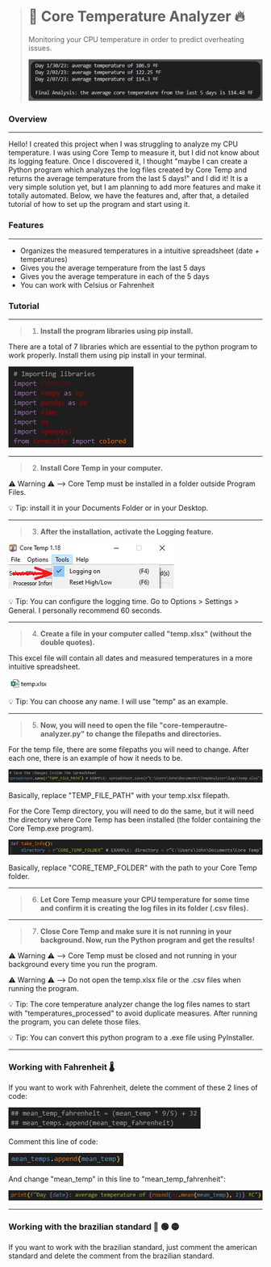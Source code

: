 > # 🧊 **Core Temperature Analyzer** 🔥
>
> 
> Monitoring your CPU temperature in order to predict overheating issues.
>
>
> ![Result](/images/1.png)
> 
>

### Overview
***
Hello! I created this project when I was struggling to analyze my CPU temperature. I was using Core Temp to measure it, but I did not know about its logging feature. Once I
discovered it, I thought "maybe I can create a Python program which analyzes the log files created by Core Temp and returns the average temperature from the last 5 days!" and I did it! It is a very simple solution yet, but I am planning to add more features and make it totally automated. Below, we have the features and, after that, a detailed tutorial
of how to set up the program and start using it.



### Features
***
- Organizes the measured temperatures in a intuitive spreadsheet (date + temperatures)
- Gives you the average temperature from the last 5 days
- Gives you the average temperature in each of the 5 days
- You can work with Celsius or Fahrenheit



### Tutorial
***  
> 1. **Install the program libraries using pip install.**  
  
There are a total of 7 libraries which are essential to the python program to work properly. Install them using pip install in your terminal.  
  
![Libraries](/images/6.png)  
  
  
***  
> 2. **Install Core Temp in your computer.**  
  
⚠️ Warning ⚠️ --> Core Temp must be installed in a folder outside Program Files. 
   
💡 Tip: install it in your Documents Folder or in your Desktop.  
  
  
***  
> 3. **After the installation, activate the Logging feature.**  
  
![Logging](/images/2.png)  
  
💡 Tip: You can configure the logging time. Go to Options > Settings > General. I personally recommend 60 seconds.  
    
   
***  
> 4. **Create a file in your computer called "temp.xlsx" (without the double quotes).**  
  
This excel file will contain all dates and measured temperatures in a more intuitive spreadsheet.  
  
![Temp](/images/3.png)  
  
💡 Tip: You can choose any name. I will use "temp" as an example.     
   
  
***  
> 5. **Now, you will need to open the file "core-temperautre-analyzer.py" to change the filepaths and directories.**  
  

For the temp file, there are some filepaths you will need to change. After each one, there is an example of how it needs to be.  
  
![TempDir](/images/4.png)  
  
Basically, replace "TEMP_FILE_PATH" with your temp.xlsx filepath.  
  
  
    
   
For the Core Temp directory, you will need to do the same, but it will need the directory where Core Temp has been installed (the folder containing the Core Temp.exe program).  
  
![CoreTempDir](/images/5.png)  
  
Basically, replace "CORE_TEMP_FOLDER" with the path to your Core Temp folder.  
  
  
***  
> 6. **Let Core Temp measure your CPU temperature for some time and confirm it is creating the log files in its folder (.csv files).**  
  
  
***  
> 7. **Close Core Temp and make sure it is not running in your background. Now, run the Python program and get the results!**   
   
⚠️ Warning ⚠️ --> Core Temp must be closed and not running in your background every time you run the program.  
  
⚠️ Warning ⚠️ --> Do not open the temp.xlsx file or the .csv files when running the program.  
  


💡 Tip: The core temperature analyzer change the log files names to start with "temperatures_processed" to avoid duplicate measures. After running the program, you can delete those files.   
  
💡 Tip: You can convert this python program to a .exe file using PyInstaller.  
  
  
  
***
### **Working with Fahrenheit** 🌡️     
  
If you want to work with Fahrenheit, delete the comment of these 2 lines of code: 
  
![Comment1](/images/7.png) 
   
Comment this line of code:    
  
![Comment2](/images/8.png)   
   
And change "mean_temp" in this line to "mean_temp_fahrenheit":  
  
![Fahrenheit](/images/9.png)  
  
  
  
***
### **Working with the brazilian standard** 🔵 🟢 🟡     
  
If you want to work with the brazilian standard, just comment the american standard and delete the comment from the brazilian standard. 


